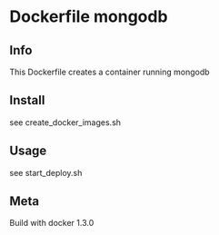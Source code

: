 # Dockerfile mongodb

## Info

This Dockerfile creates a container running mongodb

## Install

see create_docker_images.sh

## Usage

see start_deploy.sh

## Meta

Build with docker 1.3.0
